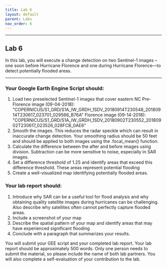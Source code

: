 ```yaml
---
title: Lab 6
layout: default
parent: Labs
nav_order: 6
---
```


<style>
div.blue { background-color:#e0f0ff; padding: 10px 10px 3px 10px;}
</style>

------------------------------------------------------------------------
## Lab 6

In this lab, you will execute a change detection on two Sentinel-1 images – one soon before 
Hurricane Florence and one during Hurricane Florence—to detect potentially flooded areas. 

------------------------------------------------------------------------
### Your Google Earth Engine Script should:
1.	Load two preselected Sentinel-1 images that cover eastern NC
Pre-Florence image (09-04-2018): "COPERNICUS/S1_GRD/S1A_IW_GRDH_1SDV_20180914T230548_20180914T230617_023701_029566_B76A"
Florence image (09-14-2018):
"COPERNICUS/S1_GRD/S1A_IW_GRDH_1SDV_20180902T230552_20180902T230617_023526_028FCB_0AE6"
2.	Smooth the images. This reduces the radar speckle which can result in inaccurate change detection. Your smoothing radius should be 50 feet and should be applied to both images using the .focal_mean() function.
3.	Calculate the difference between the after and before images using division. Subtraction can be more sensitive to noise, especially in SAR images. 
4.	Set a difference threshold of 1.25 and identify areas that exceed this difference threshold. These areas represent potential flooding
5.	Create a well-visualized map identifying potentially flooded areas. 


### Your lab report should:
1.	Introduce why SAR can be a useful tool for flood analysis and why obtaining quality satellite images during hurricanes can be challenging. Also describe why satellites often cannot perfectly capture flooded areas. 
2.	Include a screenshot of your map
3.	Describe the spatial pattern of your map and identify areas that may have experienced significant flooding
4.	Conclude with a paragraph that summarizes your results. 
 

You will submit your GEE script and your completed lab report. Your lab report should be approximately 500 words. Only one person needs to submit the material, so please include the name of both lab partners. You will also complete a self-evaluation of your contribution to the lab.  
